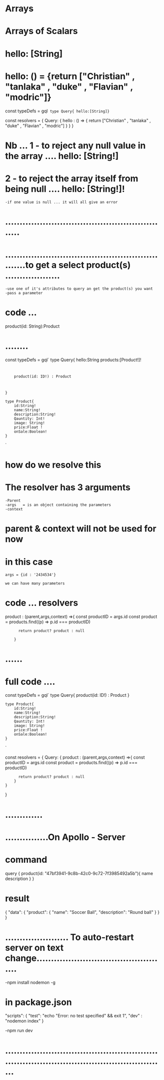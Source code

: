# Arrays

# Arrays of Scalars

# hello: [String]

# hello: () = {return ["Christian" , "tanlaka" , "duke" , "Flavian" , "modric"]}

const typeDefs = gql` type Query{ hello:[String]}`

const resolvers = {
Query: {
hello : () => {
return ["Christian" , "tanlaka" , "duke" , "Flavian" , "modric"]
}
}
}

# Nb ... 1 - to reject any null value in the array .... hello: [String!]

# 2 - to reject the array itself from being null .... hello: [String!]!

    -if one value is null ... it will all give an error

# ..........................................................



# ............................................................to get a select product(s) ...................
    -use one of it's attributes to query an get the product(s) you want 
    -pass a parameter 
# code ... 

product(id: String):Product

# ........


const typeDefs = gql`
    type Query{
        hello:String
        products:[Product!]!
#
        product(id: ID!) : Product
#
    }

    type Product{
        id:String!
        name:String! 
        description:String!
        Qauntity: Int!
        image: String!
        price:Float !
        onSale:Boolean!
    } 
`


# how do we resolve this 
# The resolver has 3 arguments 
    -Parent 
    -args   = is an object containing the parameters 
    -context
# parent & context will not be used for now 

# in this case 

    args = {id : '2434534'} 

    we can have many parameters 
    
# code ... resolvers

  product : (parent,args,context) =>{
          const productID = args.id
          const product =  products.find((p) => p.id === productID)
          
          return product? product : null
        
        }

# ......

# full code .... 


const typeDefs = gql`
    type Query{
        product(id: ID!) : Product
    }

    type Product{
        id:String!
        name:String! 
        description:String!
        Qauntity: Int!
        image: String!
        price:Float !
        onSale:Boolean!
    } 
`

const resolvers = {
    Query: {
        product : (parent,args,context) =>{
          const productID = args.id
          const product =  products.find((p) => p.id === productID)
          
          return product? product : null
        }
    }
}


# .............


# ...............On Apollo - Server 

# command 

query {
  product(id: "47bf3941-9c8b-42c0-9c72-7f3985492a5b"){
    name 
    description
  }
}

# result 

{
  "data": {
    "product": {
      "name": "Soccer Ball",
      "description": "Round ball"
    }
  }
}








# ...................... To auto-restart server on text change..............................................

-npm install nodemon -g

# in package.json

"scripts": {
"test": "echo \"Error: no test specified\" && exit 1",
"dev" : "nodemon index"
}

-npm run dev

# .............................................................................................................
